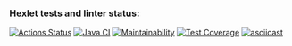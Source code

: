 ### Hexlet tests and linter status:
[![Actions Status](https://github.com/Busyg/java-project-71/actions/workflows/hexlet-check.yml/badge.svg)](https://github.com/Busyg/java-project-71/actions)
[![Java CI](https://github.com/Busyg/java-project-71/actions/workflows/gradle.yml/badge.svg)](https://github.com/Busyg/java-project-71/actions/workflows/gradle.yml)
[![Maintainability](https://api.codeclimate.com/v1/badges/f0623d779f1a5dfd2242/maintainability)](https://codeclimate.com/github/Busyg/java-project-71/maintainability)
[![Test Coverage](https://api.codeclimate.com/v1/badges/f0623d779f1a5dfd2242/test_coverage)](https://codeclimate.com/github/Busyg/java-project-71/test_coverage)
[![asciicast](https://asciinema.org/a/msRm586jmr9lghsbKeue7zBAo.svg)](https://asciinema.org/a/msRm586jmr9lghsbKeue7zBAo)

